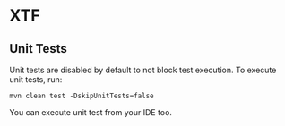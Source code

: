# XTF

## Unit Tests

Unit tests are disabled by default to not block test execution. To execute unit tests, run:

```
mvn clean test -DskipUnitTests=false
```

You can execute unit test from your IDE too.
